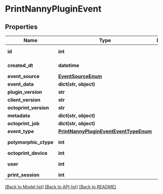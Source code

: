 # PrintNannyPluginEvent


## Properties
Name | Type | Description | Notes
------------ | ------------- | ------------- | -------------
**id** | **int** |  | [optional] [readonly] 
**created_dt** | **datetime** |  | [optional] [readonly] 
**event_source** | [**EventSourceEnum**](EventSourceEnum.md) |  | [optional] 
**event_data** | **dict(str, object)** |  | [optional] 
**plugin_version** | **str** |  | 
**client_version** | **str** |  | 
**octoprint_version** | **str** |  | 
**metadata** | **dict(str, object)** |  | [optional] 
**octoprint_job** | **dict(str, object)** |  | [optional] 
**event_type** | [**PrintNannyPluginEventEventTypeEnum**](PrintNannyPluginEventEventTypeEnum.md) |  | 
**polymorphic_ctype** | **int** |  | [optional] [readonly] 
**octoprint_device** | **int** |  | 
**user** | **int** |  | [optional] [readonly] 
**print_session** | **int** |  | [optional] 

[[Back to Model list]](../README.md#documentation-for-models) [[Back to API list]](../README.md#documentation-for-api-endpoints) [[Back to README]](../README.md)


